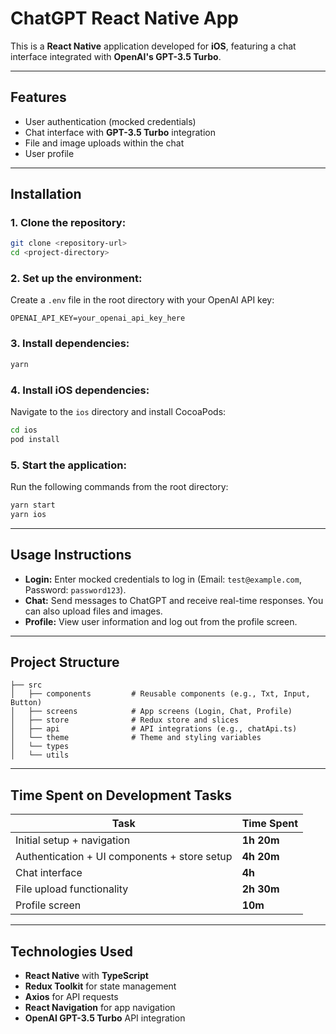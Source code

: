 
# ChatGPT React Native App

This is a **React Native** application developed for **iOS**, featuring a chat interface integrated with **OpenAI's GPT-3.5 Turbo**.

---

## **Features**

- User authentication (mocked credentials)
- Chat interface with **GPT-3.5 Turbo** integration
- File and image uploads within the chat
- User profile

---

## **Installation**

### **1. Clone the repository:**
```bash
git clone <repository-url>
cd <project-directory>
```

### **2. Set up the environment:**
Create a `.env` file in the root directory with your OpenAI API key:
```env
OPENAI_API_KEY=your_openai_api_key_here
```

### **3. Install dependencies:**
```bash
yarn
```

### **4. Install iOS dependencies:**
Navigate to the `ios` directory and install CocoaPods:
```bash
cd ios
pod install
```

### **5. Start the application:**
Run the following commands from the root directory:
```bash
yarn start
yarn ios
```

---

## **Usage Instructions**

- **Login:** Enter mocked credentials to log in (Email: `test@example.com`, Password: `password123`).
- **Chat:** Send messages to ChatGPT and receive real-time responses. You can also upload files and images.
- **Profile:** View user information and log out from the profile screen.

---

## **Project Structure**

```
├── src
│   ├── components         # Reusable components (e.g., Txt, Input, Button)
│   ├── screens            # App screens (Login, Chat, Profile)
│   ├── store              # Redux store and slices
│   ├── api                # API integrations (e.g., chatApi.ts)
│   └── theme              # Theme and styling variables
│   └── types              
│   └── utils              
```

---

## **Time Spent on Development Tasks**

| Task                         | Time Spent          |
|------------------------------|---------------------|
| Initial setup + navigation   | **1h 20m**          |
| Authentication + UI components + store setup | **4h 20m** |
| Chat interface               | **4h**              |
| File upload functionality    | **2h 30m**          |
| Profile screen               | **10m**             |

---

## **Technologies Used**

- **React Native** with **TypeScript**
- **Redux Toolkit** for state management
- **Axios** for API requests
- **React Navigation** for app navigation
- **OpenAI GPT-3.5 Turbo** API integration

